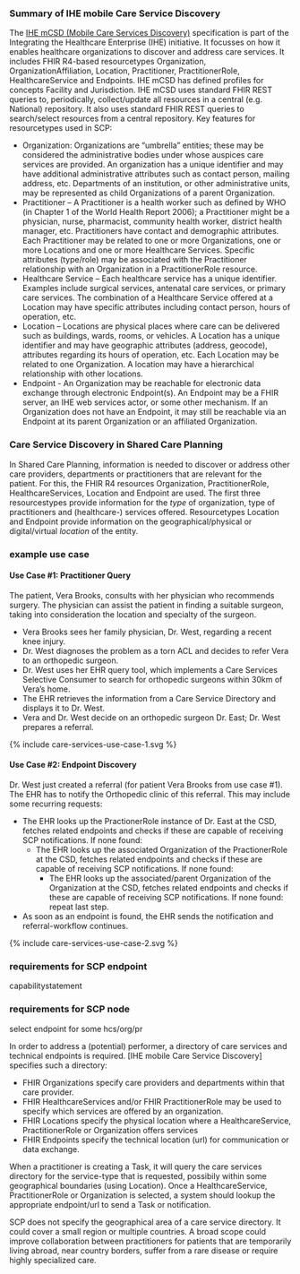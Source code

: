 ### Summary of IHE mobile Care Service Discovery
The [IHE mCSD (Mobile Care Services Discovery)](https://profiles.ihe.net/ITI/mCSD/ImplementationGuide/ihe.iti.mcsd|3.9.0) specification is part of the Integrating the Healthcare Enterprise (IHE) initiative. It focusses on how it enables healthcare organizations to discover and address care services. It includes FHIR R4-based resourcetypes Organization, OrganizationAffiliation, Location, Practitioner, PractitionerRole, HealthcareService and Endpoints. IHE mCSD has defined profiles for concepts Facility and Jurisdiction.
IHE mCSD uses standard FHIR REST queries to, periodically, collect/update all resources in a central (e.g. National) repository. It also uses standard FHIR REST queries to search/select resources from a central repository. Key features for resourcetypes used in SCP:
- Organization: Organizations are “umbrella” entities; these may be considered the administrative bodies under whose auspices care services are provided. An organization has a unique identifier and may have additional administrative attributes such as contact person, mailing address, etc. Departments of an institution, or other administrative units, may be represented as child Organizations of a parent Organization.
- Practitioner – A Practitioner is a health worker such as defined by WHO (in Chapter 1 of the World Health Report 2006); a Practitioner might be a physician, nurse, pharmacist, community health worker, district health manager, etc. Practitioners have contact and demographic attributes. Each Practitioner may be related to one or more Organizations, one or more Locations and one or more Healthcare Services. Specific attributes (type/role) may be associated with the Practitioner relationship with an Organization in a PractitionerRole resource.
- Healthcare Service – Each healthcare service has a unique identifier. Examples include surgical services, antenatal care services, or primary care services. The combination of a Healthcare Service offered at a Location may have specific attributes including contact person, hours of operation, etc.
- Location – Locations are physical places where care can be delivered such as buildings, wards, rooms, or vehicles. A Location has a unique identifier and may have geographic attributes (address, geocode), attributes regarding its hours of operation, etc. Each Location may be related to one Organization. A location may have a hierarchical relationship with other locations.
- Endpoint - An Organization may be reachable for electronic data exchange through electronic Endpoint(s). An Endpoint may be a FHIR server, an IHE web services actor, or some other mechanism. If an Organization does not have an Endpoint, it may still be reachable via an Endpoint at its parent Organization or an affiliated Organization.

### Care Service Discovery in Shared Care Planning
In Shared Care Planning, information is needed to discover or address other care providers, departments or practitioners that are relevant for the patient. For this, the FHIR R4 resources Organization, PractitionerRole, HealthcareServices, Location and Endpoint are used. The first three resourcestypes provide information for the *type* of organization, type of practitioners and (healthcare-) services offered. Resourcetypes Location and Endpoint provide information on the geographical/physical or digital/virtual *location* of the entity.

### example use case
#### Use Case #1: Practitioner Query
The patient, Vera Brooks, consults with her physician who recommends surgery. The physician can assist the patient in finding a suitable surgeon, taking into consideration the location and specialty of the surgeon.
- Vera Brooks sees her family physician, Dr. West, regarding a recent knee injury.
- Dr. West diagnoses the problem as a torn ACL and decides to refer Vera to an orthopedic surgeon.
- Dr. West uses her EHR query tool, which implements a Care Services Selective Consumer to search for orthopedic surgeons within 30km of Vera’s home.
- The EHR retrieves the information from a Care Service Directory and displays it to Dr. West.
- Vera and Dr. West decide on an orthopedic surgeon Dr. East; Dr. West prepares a referral.
<div>
{% include care-services-use-case-1.svg %}
</div>

#### Use Case #2: Endpoint Discovery
Dr. West just created a referral (for patient Vera Brooks from use case #1). The EHR has to notify the Orthopedic clinic of this referral. This may include some recurring requests:
- The EHR looks up the PractionerRole instance of Dr. East at the CSD, fetches related endpoints and checks if these are capable of receiving SCP notifications. If none found:
    - The EHR looks up the associated Organization of the PractionerRole at the CSD, fetches related endpoints and checks if these are capable of receiving SCP notifications. If none found:
        - The EHR looks up the associated/parent Organization of the Organization at the CSD, fetches related endpoints and checks if these are capable of receiving SCP notifications. If none found: repeat last step.
- As soon as an endpoint is found, the EHR sends the notification and referral-workflow continues.

<div>
{% include care-services-use-case-2.svg %}
</div>

### requirements for SCP endpoint

capabilitystatement

### requirements for SCP node

select endpoint for some hcs/org/pr





In order to address a (potential) performer, a directory of care services and technical endpoints is required. [IHE mobile Care Service Discovery] specifies such a directory: 
- FHIR Organizations specify care providers and departments within that care provider. 
- FHIR HealthcareServices and/or FHIR PractitionerRole may be used to specify which services are offered by an organization.
- FHIR Locations specify the physical location where a HealthcareService, PractitionerRole or Organization offers services 
- FHIR Endpoints specify the technical location (url) for communication or data exchange.

When a practitioner is creating a Task, it will query the care services directory for the service-type that is requested, possibily within some geographical boundaries (using Location). Once a HealthcareService, PractitionerRole or Organization is selected, a system should lookup the appropriate endpoint/url to send a Task or notification.

SCP does not specify the geographical area of a care service directory. It could cover a small region or multiple countries. A broad scope could improve collaboration between practitioners for patients that are temporarily living abroad, near country borders, suffer from a rare disease or require highly specialized care.

